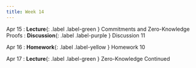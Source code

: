 ```yaml
---
title: Week 14
---
```


Apr 15
: **Lecture**{: .label .label-green } Commitments and Zero-Knowledge Proofs
: **Discussion**{: .label .label-purple } Discussion 11

Apr 16
: **Homework**{: .label .label-yellow } Homework 10

Apr 17
: **Lecture**{: .label .label-green } Zero-Knowledge Continued